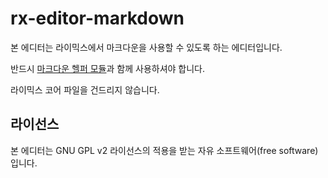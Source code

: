 # rx-editor-markdown

본 에디터는 라이믹스에서 마크다운을 사용할 수 있도록 하는 에디터입니다.

반드시 [마크다운 헬퍼 모듈](https://github.com/rzglitch/rx-module-markdown_helper)과 함께 사용하셔야 합니다.

라이믹스 코어 파일을 건드리지 않습니다.

## 라이선스

본 에디터는 GNU GPL v2 라이선스의 적용을 받는 자유 소프트웨어(free software)입니다.
